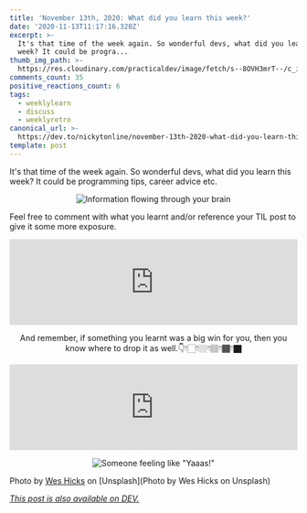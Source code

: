 ```yaml
---
title: 'November 13th, 2020: What did you learn this week?'
date: '2020-11-13T11:17:16.320Z'
excerpt: >-
  It's that time of the week again. So wonderful devs, what did you learn this
  week? It could be progra...
thumb_img_path: >-
  https://res.cloudinary.com/practicaldev/image/fetch/s--8OVH3mrT--/c_imagga_scale,f_auto,fl_progressive,h_420,q_auto,w_1000/https://dev-to-uploads.s3.amazonaws.com/i/seixs9mk0sbik6zaoesp.jpg
comments_count: 35
positive_reactions_count: 6
tags:
  - weeklylearn
  - discuss
  - weeklyretro
canonical_url: >-
  https://dev.to/nickytonline/november-13th-2020-what-did-you-learn-this-week-2520
template: post
---
```

It's that time of the week again. So wonderful devs, what did you learn this week? It could be programming tips, career advice etc.

<center>

![Information flowing through your brain](https://media.giphy.com/media/qKltgF7Aw515K/giphy.gif)

</center>

Feel free to comment with what you learnt and/or reference your TIL post to give it some more exposure.


<iframe class="liquidTag" src="https://dev.to/embed/tag?args=todayilearned" style="border: 0; width: 100%;"></iframe>


<center>

And remember, if something you learnt was a big win for you, then you know where to drop it as well.👇👇🏻👇🏼👇🏽👇🏾👇🏿


<iframe class="liquidTag" src="https://dev.to/embed/link?args=https%3A%2F%2Fdev.to%2Fdevteam%2Fwhat-was-your-win-this-week-391j" style="border: 0; width: 100%;"></iframe>


![Someone feeling like "Yaaas!"](https://media.giphy.com/media/zBhZiVNNQjfTG/giphy.gif)
</center>

Photo by [Wes Hicks](https://unsplash.com/@sickhews?utm_source=unsplash&utm_medium=referral&utm_content=creditCopyText) on [Unsplash](Photo by Wes Hicks on Unsplash)

*[This post is also available on DEV.](https://dev.to/nickytonline/november-13th-2020-what-did-you-learn-this-week-2520)*


<script>
const parent = document.getElementsByTagName('head')[0];
const script = document.createElement('script');
script.type = 'text/javascript';
script.src = 'https://cdnjs.cloudflare.com/ajax/libs/iframe-resizer/4.1.1/iframeResizer.min.js';
script.charset = 'utf-8';
script.onload = function() {
    window.iFrameResize({}, '.liquidTag');
};
parent.appendChild(script);
</script>    
